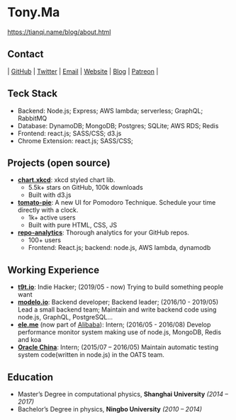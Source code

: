 # Tony.Ma

https://tianqi.name/blog/about.html

## Contact

| [GitHub](htttps://github.com/timqian) | [Twitter](https://twitter.com/tim_qian) | [Email](mailto:timqian@t9t.io) | [Website](https://timqian.com) | [Blog](https://blog.t9t.io) | [Patreon](https://www.patreon.com/timqian) |

## Teck Stack

- Backend: Node.js; Express; AWS lambda; serverless; GraphQL; RabbitMQ
- Database: DynamoDB; MongoDB; Postgres; SQLite; AWS RDS; Redis
- Frontend: react.js; SASS/CSS; d3.js
- Chrome Extension: react.js; SASS/CSS;

## Projects (open source)

- **[chart.xkcd](https://github.com/timqian/chart.xkcd)**: xkcd styled chart lib.
  - 5.5k+ stars on GitHub, 100k downloads
  - Built with d3.js
- **[tomato-pie](https://github.com/t9tio/tomato-pie)**: A new UI for Pomodoro Technique. Schedule your time directly with a clock.
  - 1k+ active users
  - Built with pure HTML, CSS, JS
- **[repo-analytics](https://github.com/repo-analytics/repo-analytics.github.io)**: Thorough analytics for your GitHub repos.
  - 100+ users
  - Frontend: React.js; backend: node.js, AWS lambda, dynamodb

## Working Experience

- **[t9t.io](https://t9t.io)**: Indie Hacker; (2019/05 - now)
Trying to build something people want
- **[modelo.io](https://modelo.io)**: Backend developer; Backend leader; (2016/10 - 2019/05)
Lead a small backend team; Maintain and write backend code using node.js, GraphQL, PostgreSQL...
- **[ele.me](https://www.ele.me/)** (now part of [Alibaba](https://www.alibaba.com/)): Intern; (2016/05 - 2016/08)
Develop performance monitor system making use of node.js, MongoDB, Redis and koa
- **[Oracle China](https://oracle.com)**: Intern; (2015/07 – 2016/05)
Maintain automatic testing system code(written in node.js) in the OATS team.

## Education

- Master’s Degree in computational physics, **Shanghai University** *(2014 – 2017)*
- Bachelor’s Degree in physics, **Ningbo University** *(2010 – 2014)*
